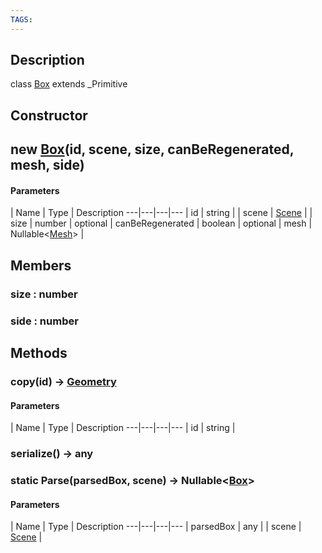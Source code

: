 ```yaml
---
TAGS:
---
```

## Description

class [Box](/classes/3.1/Box) extends _Primitive



## Constructor

## new [Box](/classes/3.1/Box)(id, scene, size, canBeRegenerated, mesh, side)



#### Parameters
 | Name | Type | Description
---|---|---|---
 | id | string | 
 | scene | [Scene](/classes/3.1/Scene) | 
 | size | number | 
optional | canBeRegenerated | boolean | 
optional | mesh | Nullable&lt;[Mesh](/classes/3.1/Mesh)&gt; | 
## Members

### size : number


### side : number


## Methods

### copy(id) &rarr; [Geometry](/classes/3.1/Geometry)



#### Parameters
 | Name | Type | Description
---|---|---|---
 | id | string | 

### serialize() &rarr; any


### static Parse(parsedBox, scene) &rarr; Nullable&lt;[Box](/classes/3.1/Box)&gt;



#### Parameters
 | Name | Type | Description
---|---|---|---
 | parsedBox | any | 
 | scene | [Scene](/classes/3.1/Scene) | 
